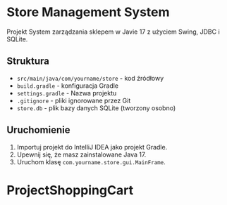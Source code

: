 # Store Management System

Projekt System zarządzania sklepem w Javie 17 z użyciem Swing, JDBC i SQLite.

## Struktura

- `src/main/java/com/yourname/store` - kod źródłowy
- `build.gradle` - konfiguracja Gradle
- `settings.gradle` - Nazwa projektu
- `.gitignore` - pliki ignorowane przez Git
- `store.db` - plik bazy danych SQLite (tworzony osobno)

## Uruchomienie

1. Importuj projekt do IntelliJ IDEA jako projekt Gradle.
2. Upewnij się, że masz zainstalowane Java 17.
3. Uruchom klasę `com.yourname.store.gui.MainFrame`.
# ProjectShoppingCart
